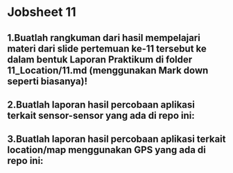 # Jobsheet 11
## 1.Buatlah rangkuman dari hasil mempelajari materi dari slide pertemuan ke-11 tersebut ke dalam bentuk Laporan Praktikum di folder 11_Location/11.md (menggunakan Mark down seperti biasanya)!
## 2.Buatlah laporan hasil percobaan aplikasi terkait sensor-sensor yang ada di repo ini:
## 3.Buatlah laporan hasil percobaan aplikasi terkait location/map menggunakan GPS yang ada di repo ini: